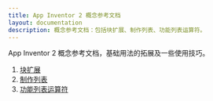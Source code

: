 ```yaml
---
title: App Inventor 2 概念参考文档
layout: documentation
description: 概念参考文档：包括块扩展、制作列表、功能列表运算符。
---
```


App Inventor 2 概念参考文档，基础用法的拓展及一些使用技巧。

1. [块扩展](mutators.html)
1. [制作列表](lists.html)
1. [功能列表运算符](pholo.html)
